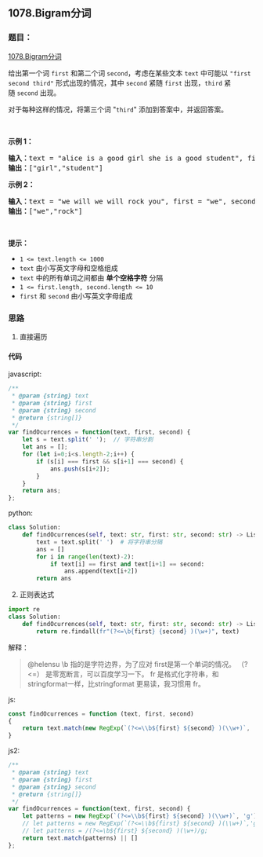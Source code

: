 ## 1078.Bigram分词

### 题目：

[1078.Bigram分词](https://leetcode-cn.com/problems/occurrences-after-bigram/)
<div class="css-1a7yjpy-ZoomWrapper e13l6k8o9"><div class="content__1Y2H"><div class="notranslate"><p>给出第一个词&nbsp;<code>first</code> 和第二个词&nbsp;<code>second</code>，考虑在某些文本&nbsp;<code>text</code>&nbsp;中可能以 <code>"first second third"</code> 形式出现的情况，其中&nbsp;<code>second</code>&nbsp;紧随&nbsp;<code>first</code>&nbsp;出现，<code>third</code>&nbsp;紧随&nbsp;<code>second</code>&nbsp;出现。</p>

<p>对于每种这样的情况，将第三个词 "<code>third</code>" 添加到答案中，并返回答案。</p>

<p>&nbsp;</p>

<p><strong>示例 1：</strong></p>

<pre><strong>输入：</strong>text = "alice is a good girl she is a good student", first = "a", second = "good"
<strong>输出：</strong>["girl","student"]
</pre>

<p><strong>示例 2：</strong></p>

<pre><strong>输入：</strong>text = "we will we will rock you", first = "we", second = "will"
<strong>输出：</strong>["we","rock"]
</pre>

<p>&nbsp;</p>

<p><strong>提示：</strong></p>

<ul>
	<li><code>1 &lt;= text.length &lt;= 1000</code></li>
	<li><code>text</code>&nbsp;由小写英文字母和空格组成</li>
	<li><code>text</code> 中的所有单词之间都由 <strong>单个空格字符</strong> 分隔</li>
	<li><code>1 &lt;= first.length, second.length &lt;= 10</code></li>
	<li><code>first</code> 和&nbsp;<code>second</code>&nbsp;由小写英文字母组成</li>
</ul>
</div></div></div>


### 思路
1. 直接遍历

#### 代码
javascript:
```js
/**
 * @param {string} text
 * @param {string} first
 * @param {string} second
 * @return {string[]}
 */
var findOcurrences = function(text, first, second) {
    let s = text.split(' ');  // 字符串分割
    let ans = [];
    for (let i=0;i<s.length-2;i++) {
        if (s[i] === first && s[i+1] === second) {
            ans.push(s[i+2]);
        }
    }
    return ans;
};
```

python:
```python
class Solution:
    def findOcurrences(self, text: str, first: str, second: str) -> List[str]:
        text = text.split(' ')  # 将字符串分隔
        ans = []
        for i in range(len(text)-2):
            if text[i] == first and text[i+1] == second:
                ans.append(text[i+2])
        return ans
```

2. 正则表达式

```python
import re
class Solution:
    def findOcurrences(self, text: str, first: str, second: str) -> List[str]:
        return re.findall(fr"(?<=\b{first} {second} )(\w+)", text)
```

解释：
> @helensu \b 指的是字符边界，为了应对 first是第一个单词的情况。 （?<=） 是零宽断言，可以百度学习一下。 fr 是格式化字符串，和stringformat一样，比stringformat 更易读，我习惯用 fr。
>

js:
```js
const findOcurrences = function (text, first, second) 
{
    return text.match(new RegExp(`(?<=\\b${first} ${second} )(\\w+)`, 'g')) || []
}

```

js2:

```js
/**
 * @param {string} text
 * @param {string} first
 * @param {string} second
 * @return {string[]}
 */
var findOcurrences = function(text, first, second) {
    let patterns = new RegExp(`(?<=\\b${first} ${second} )(\\w+)`, 'g');
    // let patterns = new RegExp(`(?<=\\b${first} ${second} )(\\w+)`,'g');
    // let patterns = /(?<=\b${first} ${second} )(\w+)/g;
    return text.match(patterns) || []
};
```
